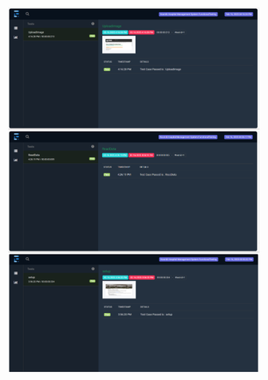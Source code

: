 ![Upload Image](https://github.com/sadhika88/UploadImage-BrokenLinks-DatadrivenProjects/blob/e03416bdb5b1fb97fb53d6c50838d3b63198db9e/Screenshot%202025-02-17%20163932.png)
![ReadData](https://github.com/sadhika88/UploadImage-BrokenLinks-DatadrivenProjects/blob/7ed73caa78c2f6d20242fef78fc46b09a16434e0/Screenshot%202025-02-17%20164420.png)
![Broken Links](https://github.com/sadhika88/UploadImage-BrokenLinks-DatadrivenProjects/blob/560bddb5eb47190a92a65ccc826e6e9745ef8a97/Screenshot%202025-02-17%20164718.png)
